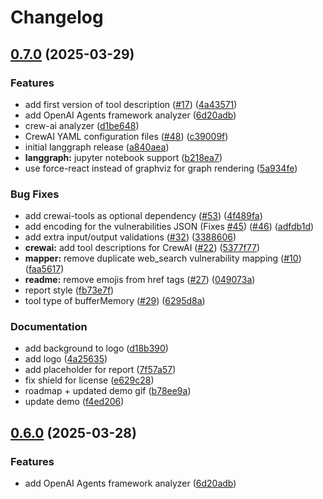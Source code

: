 # Changelog

## [0.7.0](https://github.com/splx-ai/agentic-radar/compare/v0.6.0...v0.7.0) (2025-03-29)


### Features

* add first version of tool description ([#17](https://github.com/splx-ai/agentic-radar/issues/17)) ([4a43571](https://github.com/splx-ai/agentic-radar/commit/4a435711641b5fd81e05cb4764167c9ffdc8818c))
* add OpenAI Agents framework analyzer ([6d20adb](https://github.com/splx-ai/agentic-radar/commit/6d20adb95a34d4738a462ead5002dafedf2a5281))
* crew-ai analyzer ([d1be648](https://github.com/splx-ai/agentic-radar/commit/d1be6488bf45b49cf4fdd6cfb42bd34a91ccc9a5))
* CrewAI YAML configuration files ([#48](https://github.com/splx-ai/agentic-radar/issues/48)) ([c39009f](https://github.com/splx-ai/agentic-radar/commit/c39009f072c9bad7d9e1c62384b5410790590eb7))
* initial langgraph release ([a840aea](https://github.com/splx-ai/agentic-radar/commit/a840aea48baac299318680e13de95fec1c56fdbf))
* **langgraph:** jupyter notebook support ([b218ea7](https://github.com/splx-ai/agentic-radar/commit/b218ea72603570acb32d9e0f0403239924f4a92a))
* use force-react instead of graphviz for graph rendering ([5a934fe](https://github.com/splx-ai/agentic-radar/commit/5a934fe7b920b31807137f39a44987d6458aa6a4))


### Bug Fixes

* add crewai-tools as optional dependency ([#53](https://github.com/splx-ai/agentic-radar/issues/53)) ([4f489fa](https://github.com/splx-ai/agentic-radar/commit/4f489fa34fe556c7abdbd75c5f3a65026d18278b))
* add encoding for the vulnerabilities JSON (Fixes [#45](https://github.com/splx-ai/agentic-radar/issues/45)) ([#46](https://github.com/splx-ai/agentic-radar/issues/46)) ([adfdb1d](https://github.com/splx-ai/agentic-radar/commit/adfdb1d3458e83234209599e9354978fdc25c5d2))
* add extra input/output validations ([#32](https://github.com/splx-ai/agentic-radar/issues/32)) ([3388606](https://github.com/splx-ai/agentic-radar/commit/338860621f09f527d162562bacc68be7782d004c))
* **crewai:** add tool descriptions for CrewAI ([#22](https://github.com/splx-ai/agentic-radar/issues/22)) ([5377f77](https://github.com/splx-ai/agentic-radar/commit/5377f77ef289903e726424dc54cb1ce6087a68b3))
* **mapper:** remove duplicate web_search vulnerability mapping ([#10](https://github.com/splx-ai/agentic-radar/issues/10)) ([faa5617](https://github.com/splx-ai/agentic-radar/commit/faa56177d6f18b4f91bc1b3e37d768f81fa1e068))
* **readme:** remove emojis from href tags ([#27](https://github.com/splx-ai/agentic-radar/issues/27)) ([049073a](https://github.com/splx-ai/agentic-radar/commit/049073ad77f0d90bdbf6279f341f6c7d77698728))
* report style ([fb73e7f](https://github.com/splx-ai/agentic-radar/commit/fb73e7f13e4334823d156b2564d81f39e9ab05d9))
* tool type of bufferMemory ([#29](https://github.com/splx-ai/agentic-radar/issues/29)) ([6295d8a](https://github.com/splx-ai/agentic-radar/commit/6295d8a91459e4aef21658d77d8ea8ff167b9237))


### Documentation

* add background to logo ([d18b390](https://github.com/splx-ai/agentic-radar/commit/d18b3909ac1544fc58f116748ac174832f4d118e))
* add logo ([4a25635](https://github.com/splx-ai/agentic-radar/commit/4a256354f48a7da556eff2a314a95ea70fac81df))
* add placeholder for report ([7f57a57](https://github.com/splx-ai/agentic-radar/commit/7f57a577748fc1c11f82220444773ab3696d6463))
* fix shield for license ([e629c28](https://github.com/splx-ai/agentic-radar/commit/e629c28933403063ea29130a73f7cbdca2069b16))
* roadmap + updated demo gif ([b78ee9a](https://github.com/splx-ai/agentic-radar/commit/b78ee9ae9d716f00493778d0d3fa923fc4d53700))
* update demo ([f4ed206](https://github.com/splx-ai/agentic-radar/commit/f4ed206e17d122e42ad2cb47cf2e93edc1a63f11))

## [0.6.0](https://github.com/splx-ai/agentic-radar/compare/v0.5.1...v0.6.0) (2025-03-28)


### Features

* add OpenAI Agents framework analyzer ([6d20adb](https://github.com/splx-ai/agentic-radar/commit/6d20adb95a34d4738a462ead5002dafedf2a5281))
